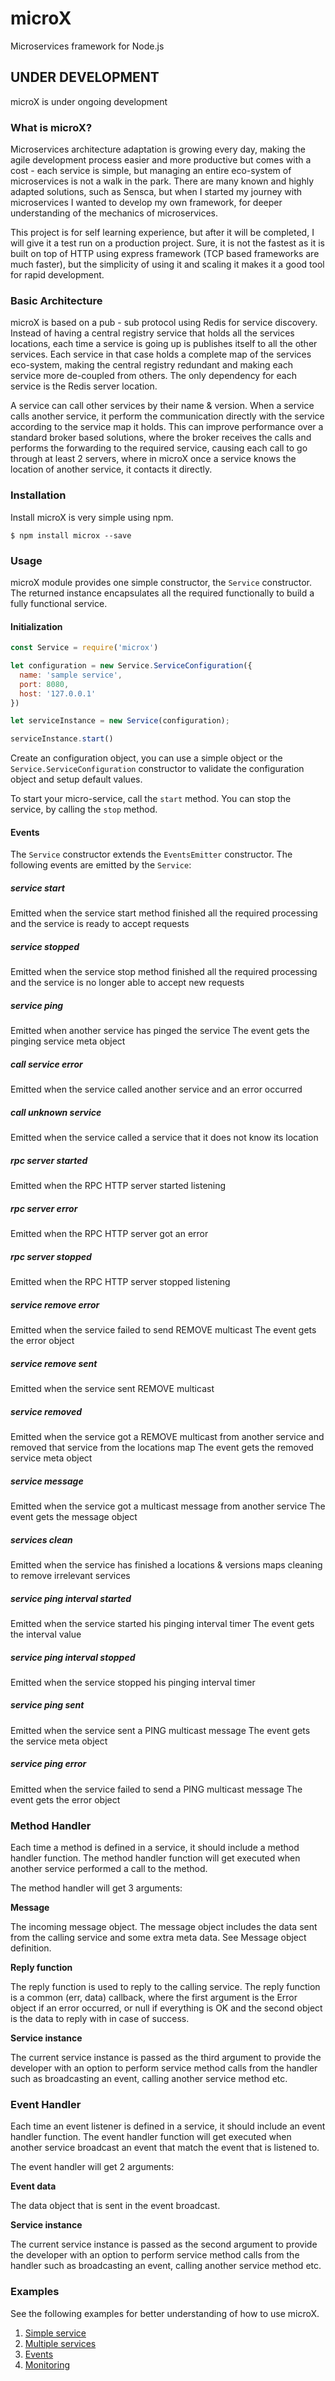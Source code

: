 # microX
Microservices framework for Node.js

## UNDER DEVELOPMENT
microX is under ongoing development

### What is microX?
Microservices architecture adaptation is growing every day, making the agile development process easier and more productive
but comes with a cost - each service is simple, but managing an entire eco-system of microservices is
not a walk in the park. There are many known and highly adapted solutions, such as Sensca, but when I started my journey with
microservices I wanted to develop my own framework, for deeper understanding of the mechanics of microservices.
 
This project is for self learning experience, but after it will be completed, I will give it a test
run on a production project. Sure, it is not the fastest as it is built on top of HTTP using
express framework (TCP based frameworks are much faster), but the simplicity of using it and scaling it makes it a good tool for rapid development.
 
### Basic Architecture
microX is based on a pub - sub protocol using Redis for service discovery. Instead of having a central registry service that
holds all the services locations, each time a service is going up is publishes itself to all the other services.
Each service in that case holds a complete map of the services eco-system, making the central registry redundant and making each service more de-coupled from others.
The only dependency for each service is the Redis server location.
 
A service can call other services by their name & version. When a service calls another
service, it perform the communication directly with the service according to the service map it holds. This can improve performance over a standard broker based solutions, where the broker receives the calls and performs
the forwarding to the required service, causing each call to go through at least 2 servers, where in microX once a service
knows the location of another service, it contacts it directly.

### Installation

Install microX is very simple using npm.

```
$ npm install microx --save
```

### Usage

microX module provides one simple constructor, the `Service` constructor.
The returned instance encapsulates all the required functionally to build a fully functional service.

#### Initialization

```js
const Service = require('microx')

let configuration = new Service.ServiceConfiguration({
  name: 'sample service',
  port: 8080,
  host: '127.0.0.1'
})

let serviceInstance = new Service(configuration);

serviceInstance.start()
```

Create an configuration object, you can use a simple object or the `Service.ServiceConfiguration` constructor to validate the configuration object and setup default values.

To start your micro-service, call the `start` method.
You can stop the service, by calling the `stop` method.

#### Events

The `Service` constructor extends the `EventsEmitter` constructor. The following events are emitted by the `Service`:

##### service start
Emitted when the service start method finished all the required processing and the service is ready to accept requests

##### service stopped
Emitted when the service stop method finished all the required processing and the service is no longer able to accept new requests

##### service ping
Emitted when another service has pinged the service
The event gets the pinging service meta object

##### call service error
Emitted when the service called another service and an error occurred

##### call unknown service
Emitted when the service called a service that it does not know its location

##### rpc server started
Emitted when the RPC HTTP server started listening

##### rpc server error
Emitted when the RPC HTTP server got an error

##### rpc server stopped
Emitted when the RPC HTTP server stopped listening

##### service remove error
Emitted when the service failed to send REMOVE multicast 
The event gets the error object

##### service remove sent
Emitted when the service sent REMOVE multicast

##### service removed
Emitted when the service got a REMOVE multicast from another service and removed that service from the locations map
The event gets the removed service meta object

##### service message
Emitted when the service got a multicast message from another service
The event gets the message object

##### services clean
Emitted when the service has finished a locations & versions maps cleaning to remove irrelevant services

##### service ping interval started
Emitted when the service started his pinging interval timer
The event gets the interval value

##### service ping interval stopped
Emitted when the service stopped his pinging interval timer

##### service ping sent
Emitted when the service sent a PING multicast message
The event gets the service meta object

##### service ping error
Emitted when the service failed to send a PING multicast message
The event gets the error object

### Method Handler
Each time a method is defined in a service, it should include a method handler function.
The method handler function will get executed when another service performed a call to the method.

The method handler will get 3 arguments:

**Message**

The incoming message object. The message object includes the data sent from the calling service and some extra meta data. See Message object definition.

**Reply function**

The reply function is used to reply to the calling service. The reply function is a common (err, data) callback, where the first argument is the Error object if an error occurred, or null if everything is OK and the second object is the data to reply with in case of success.

**Service instance**

The current service instance is passed as the third argument to provide the developer with an option to perform service method calls from the handler such as broadcasting an event, calling another service method etc.

### Event Handler
Each time an event listener is defined in a service, it should include an event handler function.
The event handler function will get executed when another service broadcast an event that match the event that is listened to.

The event handler will get 2 arguments:

**Event data**

The data object that is sent in the event broadcast.

**Service instance**

The current service instance is passed as the second argument to provide the developer with an option to perform service method calls from the handler such as broadcasting an event, calling another service method etc.

### Examples

See the following examples for better understanding of how to use microX.

1. [Simple service](https://github.com/ron-dadon/microx/blob/master/examples/simple%20service/simple.js)
2. [Multiple services](https://github.com/ron-dadon/microx/tree/master/examples/multiple%20services)
3. [Events](https://github.com/ron-dadon/microx/tree/master/examples/events)
4. [Monitoring](https://github.com/ron-dadon/microx/tree/master/examples/monitor)